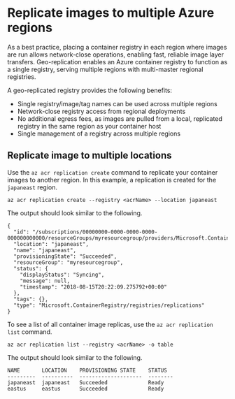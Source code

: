 # Replicate images to multiple Azure regions

As a best practice, placing a container registry in each region where images are run allows network-close operations, enabling fast, reliable image layer transfers. Geo-replication enables an Azure container registry to function as a single registry, serving multiple regions with multi-master regional registries.

A geo-replicated registry provides the following benefits:

* Single registry/image/tag names can be used across multiple regions
* Network-close registry access from regional deployments
* No additional egress fees, as images are pulled from a local, replicated registry in the same region as your container host
* Single management of a registry across multiple regions

## Replicate image to multiple locations

Use the `az acr replication create` command to replicate your container images to another region. In this example, a replication is created for the `japaneast` region.

```azurecli
az acr replication create --registry <acrName> --location japaneast
```

The output should look similar to the following.

```console
{
  "id": "/subscriptions/00000000-0000-0000-0000-000000000000/resourceGroups/myresourcegroup/providers/Microsoft.ContainerRegistry/registries/myACR0007/replications/japaneast",
  "location": "japaneast",
  "name": "japaneast",
  "provisioningState": "Succeeded",
  "resourceGroup": "myresourcegroup",
  "status": {
    "displayStatus": "Syncing",
    "message": null,
    "timestamp": "2018-08-15T20:22:09.275792+00:00"
  },
  "tags": {},
  "type": "Microsoft.ContainerRegistry/registries/replications"
}
```

To see a list of all container image replicas, use the `az acr replication list` command.

```azurecli
az acr replication list --registry <acrName> -o table
```

The output should look similar to the following.

```console
NAME       LOCATION    PROVISIONING STATE    STATUS
---------  ----------  --------------------  --------
japaneast  japaneast   Succeeded             Ready
eastus     eastus      Succeeded             Ready
```